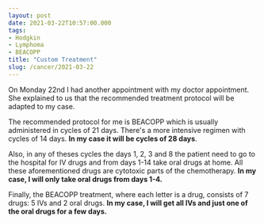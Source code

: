 ```yaml
---
layout: post
date: 2021-03-22T10:57:00.000
tags:
- Hodgkin
- Lymphoma
- BEACOPP
title: "Custom Treatment"
slug: /cancer/2021-03-22
---
```

On Monday 22nd I had another appointment with my doctor appointment. She explained to us that the recommended treatment protocol will be adapted to my case.

The recommended protocol for me is BEACOPP which is usually administered in cycles of 21 days. There's a more intensive regimen with cycles of 14 days. **In my case it will be cycles of 28 days**.

Also, in any of theses cycles the days 1, 2, 3 and 8 the patient need to go to the hospital for IV drugs and from days 1-14 take oral drugs at home. All these aforementioned drugs are cytotoxic parts of the chemotherapy. **In my case, I will only take oral drugs from days 1-4.**

Finally, the BEACOPP treatment, where each letter is a drug, consists of 7 drugs: 5 IVs and 2 oral drugs. **In my case, I will get all IVs and just one of the oral drugs for a few days.**